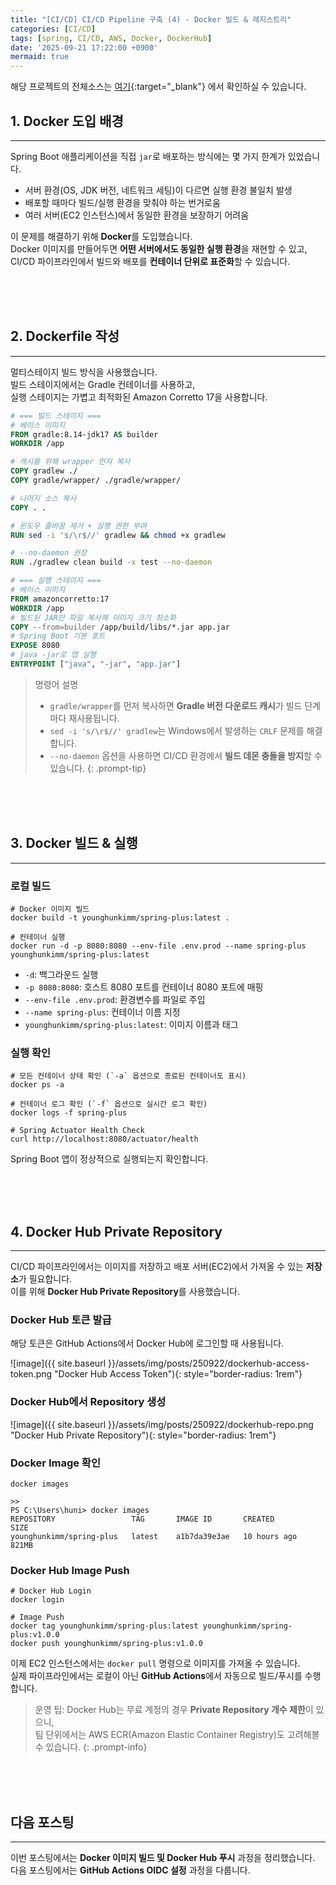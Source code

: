 ```yaml
---
title: "[CI/CD] CI/CD Pipeline 구축 (4) - Docker 빌드 & 레지스트리"
categories: [CI/CD]
tags: [spring, CI/CD, AWS, Docker, DockerHub]
date: '2025-09-21 17:22:00 +0900'
mermaid: true
---
```


해당 프로젝트의 전체소스는 [여기](https://github.com/younghunkimm/sparta-spring-plus){:target="_blank"} 에서 확인하실 수 있습니다.

## 1. Docker 도입 배경
---

Spring Boot 애플리케이션을 직접 `jar`로 배포하는 방식에는 몇 가지 한계가 있었습니다.

- 서버 환경(OS, JDK 버전, 네트워크 세팅)이 다르면 실행 환경 불일치 발생  
- 배포할 때마다 빌드/실행 환경을 맞춰야 하는 번거로움  
- 여러 서버(EC2 인스턴스)에서 동일한 환경을 보장하기 어려움  

이 문제를 해결하기 위해 **Docker**를 도입했습니다.  
Docker 이미지를 만들어두면 **어떤 서버에서도 동일한 실행 환경**을 재현할 수 있고,  
CI/CD 파이프라인에서 빌드와 배포를 **컨테이너 단위로 표준화**할 수 있습니다.

<br><br><br>

## 2. Dockerfile 작성
---

멀티스테이지 빌드 방식을 사용했습니다.  
빌드 스테이지에서는 Gradle 컨테이너를 사용하고,  
실행 스테이지는 가볍고 최적화된 Amazon Corretto 17을 사용합니다.

```dockerfile
# === 빌드 스테이지 ===
# 베이스 이미지
FROM gradle:8.14-jdk17 AS builder
WORKDIR /app

# 캐시를 위해 wrapper 먼저 복사
COPY gradlew ./
COPY gradle/wrapper/ ./gradle/wrapper/

# 나머지 소스 복사
COPY . .

# 윈도우 줄바꿈 제거 + 실행 권한 부여
RUN sed -i 's/\r$//' gradlew && chmod +x gradlew

# --no-daemon 권장
RUN ./gradlew clean build -x test --no-daemon

# === 실행 스테이지 ===
# 베이스 이미지
FROM amazoncorretto:17
WORKDIR /app
# 빌드된 JAR만 파일 복사해 이미지 크기 최소화
COPY --from=builder /app/build/libs/*.jar app.jar
# Spring Boot 기본 포트
EXPOSE 8080
# java -jar로 앱 실행
ENTRYPOINT ["java", "-jar", "app.jar"]
```

> 명령어 설명
> - `gradle/wrapper`를 먼저 복사하면 **Gradle 버전 다운로드 캐시**가 빌드 단계마다 재사용됩니다.
> - `sed -i 's/\r$//' gradlew`는 Windows에서 발생하는 `CRLF` 문제를 해결합니다.
> - `--no-daemon` 옵션을 사용하면 CI/CD 환경에서 **빌드 데몬 충돌을 방지**할 수 있습니다.
{: .prompt-tip}

<br><br><br>

## 3. Docker 빌드 & 실행
---

### 로컬 빌드
```shell
# Docker 이미지 빌드
docker build -t younghunkimm/spring-plus:latest .

# 컨테이너 실행
docker run -d -p 8080:8080 --env-file .env.prod --name spring-plus younghunkimm/spring-plus:latest
```

- `-d`: 백그라운드 실행
- `-p 8080:8080`: 호스트 8080 포트를 컨테이너 8080 포트에 매핑
- `--env-file .env.prod`: 환경변수를 파일로 주입
- `--name spring-plus`: 컨테이너 이름 지정
- `younghunkimm/spring-plus:latest`: 이미지 이름과 태그

### 실행 확인
```shell
# 모든 컨테이너 상태 확인 (`-a` 옵션으로 종료된 컨테이너도 표시)
docker ps -a

# 컨테이너 로그 확인 (`-f` 옵션으로 실시간 로그 확인)
docker logs -f spring-plus

# Spring Actuator Health Check
curl http://localhost:8080/actuator/health
```

Spring Boot 앱이 정상적으로 실행되는지 확인합니다.

<br><br><br>

## 4. Docker Hub Private Repository
---

CI/CD 파이프라인에서는 이미지를 저장하고 배포 서버(EC2)에서 가져올 수 있는 **저장소**가 필요합니다.  
이를 위해 **Docker Hub Private Repository**를 사용했습니다.

### Docker Hub 토큰 발급

해당 토큰은 GitHub Actions에서 Docker Hub에 로그인할 때 사용됩니다.

![image]({{ site.baseurl }}/assets/img/posts/250922/dockerhub-access-token.png "Docker Hub Access Token"){: style="border-radius: 1rem"}

### Docker Hub에서 Repository 생성

![image]({{ site.baseurl }}/assets/img/posts/250922/dockerhub-repo.png "Docker Hub Private Repository"){: style="border-radius: 1rem"}

### Docker Image 확인

```shell
docker images

>>
PS C:\Users\huni> docker images
REPOSITORY                 TAG       IMAGE ID       CREATED        SIZE
younghunkimm/spring-plus   latest    a1b7da39e3ae   10 hours ago   821MB
```

### Docker Hub Image Push

```shell
# Docker Hub Login
docker login

# Image Push
docker tag younghunkimm/spring-plus:latest younghunkimm/spring-plus:v1.0.0
docker push younghunkimm/spring-plus:v1.0.0
```

이제 EC2 인스턴스에서는 `docker pull` 명령으로 이미지를 가져올 수 있습니다.   
실제 파이프라인에서는 로컬이 아닌 **GitHub Actions**에서 자동으로 빌드/푸시를 수행합니다.

> 운영 팁: Docker Hub는 무료 계정의 경우 **Private Repository 개수 제한**이 있으니,  
> 팀 단위에서는 AWS ECR(Amazon Elastic Container Registry)도 고려해볼 수 있습니다.
{: .prompt-info}

<br><br><br>

## 다음 포스팅
---

이번 포스팅에서는 **Docker 이미지 빌드 및 Docker Hub 푸시** 과정을 정리했습니다.  
다음 포스팅에서는 **GitHub Actions OIDC 설정** 과정을 다룹니다.
